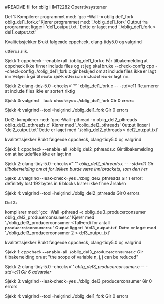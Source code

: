#README fil for oblig i IMT2282 Operativsystemer

Del 1:
Kompilerer programmet med: 'gcc -Wall -o oblig del1_fork oblig_del1_fork.c'
Kjører programmet med: './oblig_del1_fork'
Output fra programmet ligger i 'del1_output.txt.' 
Dette er laget med './oblig_del1_fork > del1_output.txt'

Kvalitetssjekker
Brukt følgende
cppcheck, clang-tidy5.0 og valgrind

utføres slik:

Sjekk 1:
cppcheck --enable=all ./oblig_del1_fork.c
Får tilbakemelding at cppcheck ikke finner include files og at jeg skal bruke --check-config
cpp --check-config ./oblig_del1_fork.c gir beskjed om at include files ikke er lagt inn
Velger å gå til neste sjekk ettersom includefiles er lagt inn.

Sjekk 2:
clang-tidy-5.0 -checks=''*'' oblig_del1_fork.c -- -std=c11
Returnerer at include files ikke er sortert riktig

Sjekk 3:
valgrind --leak-check=yes ./oblig_del1_fork
Gir 0 errors

Sjekk 4:
valgrind --tool=helgrind ./oblig_del1_fork
Gir 0 errors


Del2:
kompilerer med: 'gcc -Wall -pthread -o oblig_del2_pthreads oblig_del2_pthreads.c'
Kjører med './oblig_del2_pthreads'
Output ligger i 'del2_output.txt'
Dette er laget med './oblig_del2_pthreads > del2_output.txt'

kvalitetssjekker
Brukt følgende
cppcheck, clang-tidy5.0 og valgrind

Sjekk 1:
cppcheck --enable=all ./oblig_del2_pthreads.c
Gir tilbakemelding om at includefiles ikke er lagt inn

Sjekk 2:
clang-tidy-5.0 -checks="'*'" oblig_del2_pthreads.c -- -std=c11
Gir tilbakemelding om at for løkken burde være inni brackets, som den her*

Sjekk 3:
valgrind --leak-check=yes ./oblig_del2_pthreads
Gir 1 error: definitely lost 192 bytes in 6 blocks
klarer ikke finne årsaken

Sjekk 4:
valgrind --tool=helgrind ./oblig_del2_pthreads
Gir 0 errors


Del 3:

kompilerer med: 
'gcc -Wall -pthread -o oblig_del3_producerconsumer oblig_del3_producerconsumer.c'
Kjører med './oblig_del3_producerconsumer <Tallverdi for antall producers/consumers>'
Output ligger i 'del3_output.txt'
Dette er laget med './oblig_del3_producerconsumer 2 > del3_output.txt'

kvalitetssjekker
Brukt følgende
cppcheck, clang-tidy5.0 og valgrind

Sjekk 1:
cppcheck --enable=all ./oblig_del3_producerconsumer.c
Gir tilbakemelding om at "the scope of variable n, j, j can be reduced"  

Sjekk 2:
clang-tidy-5.0 -checks='*' oblig_del3_producerconsumer.c -- -std=c11
Gir 6 advarsler*

Sjekk 3:
valgrind --leak-check=yes ./oblig_del3_producerconsumer
Gir 0 errors

Sjekk 4:
valgrind --tool=helgrind ./oblig_del1_fork
Gir 0 errors


